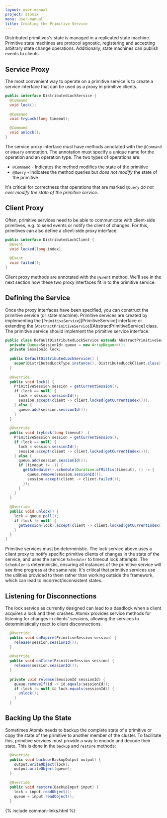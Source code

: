 ```yaml
---
layout: user-manual
project: atomix
menu: user-manual
title: Creating the Primitive Service
---
```


Distributed primitives's state is managed in a replicated state machine. Primitive state machines are protocol agnostic, registering and accepting arbitrary state change operations. Additionally, state machines can publish events to clients.

## Service Proxy

The most convenient way to operate on a primitive service is to create a service interface that can be used as a proxy in primitive clients.

```java
public interface DistributedLockService {
  @Command
  void lock();
  
  @Command
  void tryLock(long timeout);

  @Command
  void unlock();
}
```

The service proxy interface must have methods annotated with the `@Command` or `@Query` annotation. The annotation must specify a unique name for the operation and an operation type. The two types of operations are:
* `@Command` - Indicates the method modifies the state of the primitive
* `@Query` - Indicates the method queries but _does not modify_ the state of the primitive

It's critical for correctness that operations that are marked `@Query` _do not ever modify the state of the primitive service_.

## Client Proxy

Often, primitive services need to be able to communicate with client-side primitives, e.g. to send events or notify the client of changes. For this, primitives can also define a client-side proxy interface:

```java
public interface DistributedLockClient {
  @Event
  void locked(long index);
  
  @Event
  void failed();
}
```

Client proxy methods are annotated with the `@Event` method. We'll see in the next section how these two proxy interfaces fit in to the primitive service.

## Defining the Service

Once the proxy interfaces have been specified, you can construct the primitive service (or state machine). Primitive services are created by implementing the [`PrimitiveService`][PrimitiveService] interface or extending the [`AbstractPrimitiveService`][AbstractPrimitiveService] class. The primitive service should implement the primitive service interface:

```java
public class DefaultDistributedLockService extends AbstractPrimitiveService<DistributedLockClient, ServiceConfig> implements DistributedLockService {
  private Queue<SessionId> queue = new ArrayDeque<>();
  private SessionId lock;
    
  public DefaultDistributedLockService() {
    super(DistributedLockType.instance(), DistributedLockClient.class);
  }
  
  @Override
  public void lock() {
    PrimitiveSession session = getCurrentSession();
    if (lock == null) {
      lock = session.sessionId();
      session.accept(client -> client.locked(getCurrentIndex()));
    } else {
      queue.add(session.sessionId());
    }
  }
  
  @Override
  public void tryLock(long timeout)  {
    PrimitiveSession session = getCurrentSession();
    if (lock == null) {
      lock = session.sessionId();
      session.accept(client -> client.locked(getCurrentIndex()));
    } else {
      queue.add(session.sessionId());
      if (timeout != -1) {
        getScheduler().schedule(Duration.ofMillis(timeout), () -> {
          queue.remove(session.sessionId());
          session.accept(client -> client.failed());
        });
      }
    }
  }
  
  @Override
  public void unlock() {
    lock = queue.poll();
    if (lock != null) {
      getSession(lock).accept(client -> client.locked(getCurrentIndex()));
    }
  }
}
```

Primitive services must be deterministic. The lock service above uses a client proxy to notify specific primitive clients of changes in the state of the service, and uses the service `Scheduler` to timeout lock attempts. The `Scheduler` is deterministic, ensuring all instances of the primitive service will see time progress at the same rate. It's critical that primitive services use the utilities provided to them rather than working outside the framework, which can lead to incorrect/inconsistent states.

## Listening for Disconnections

The lock service as currently designed can lead to a deadlock when a client acquires a lock and then crashes. Atomix provides service methods for listening for changes in clients' sessions, allowing the services to deterministically react to client disconnections.

```java
  @Override
  public void onExpire(PrimitiveSession session) {
    release(session.sessionId());
  }
  
  @Override
  public void onClose(PrimitiveSession session) {
    release(session.sessionId());
  }
  
  private void release(SessionId sessionId) {
    queue.removeIf(id -> id.equals(sessionId));
    if (lock != null && lock.equals(sessionId)) {
      unlock();
    }
  }
```

## Backing Up the State

Sometimes Atomix needs to backup the complete state of a primitive or copy the state of the primitive to another member of the cluster. To facilitate this, primitive services must provide a way to encode and decode their state. This is done in the `backup` and `restore` methods:

```java
  @Override
  public void backup(BackupOutput output) {
    output.writeObject(lock);
    output.writeObject(queue);
  }

  @Override
  public void restore(BackupInput input) {
    lock = input.readObject();
    queue = input.readObject();
  }
```

{% include common-links.html %}
